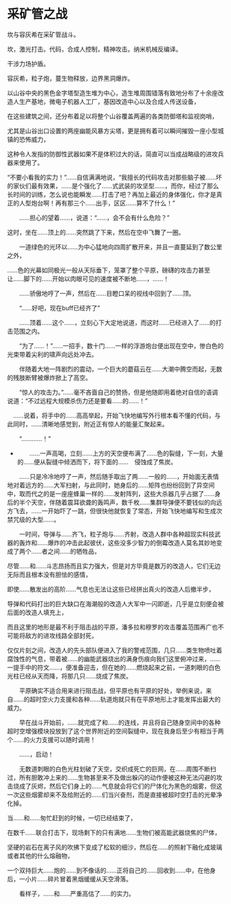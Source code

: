 # 采矿管之战

坎与容灰希在采矿管战斗。



坎，激光打击。代码，合成人控制，精神攻击。纳米机械反编译。

干涉力场护盾。

容灰希，粒子炮，蔓生物释放，边界黑洞爆炸。

以山谷中央的黑色金字塔型造生堆为中心，造生堆周围错落有致地分布了十余座改造人生产基地，微电子机器人工厂，基因改造中心以及合成人传送设备，

在这些建筑之间，还分布着足以将整个山谷覆盖两遍的各类防御塔和监视岗哨，

尤其是山谷出口设置的两座幽能风暴方尖塔，更是拥有着可以瞬间摧毁一座小型城镇的恐怖威力，

这种令人发指的防御性武器如果不是体积过大的话，简直可以当成战略级的进攻兵器来使用了。

“不要小看我的实力！”……自信满满地说，“我擅长的代码攻击对那些脑子被……坏的家伙们最有效果，……是个强化了……式武装的攻坚型……，而你，经过了那么长时间的训练，怎么说也能瞬发……打击了吧？再加上最近的身体强化，你才是真正的人型炮台啊！再有那三个……出手，区区……算不了什么！”

　　……担心的望着……，说道：“……，会不会有什么危险？”

这时，坐在……顶上的……突然跳了下来，然后在空中飞舞了一圈。

　　一道绿色的光环以……为中心猛地向四周扩散开来，并且一直蔓延到了数公里之外，

……色的光幕如同极光一般从天际垂下，笼罩了整个平原，磅礴的攻击力甚至让……脚下的……开始以肉眼可见的速度被不断地……，……！

　　……骄傲地哼了一声，然后在……目瞪口呆的视线中回到了……顶。

　　“……好吧，现在buff已经齐了”

　　……顶着……这个……，立刻心下大定地说道，而这时……已经进入了……的打击范围之内。

　　“为了……！”……一招手，数十门……一样的浮游炮台便出现在空中，惨白色的光束带着尖利的啸声向远处冲去。

　　伴随着大地一阵剧烈的震动，一个巨大的蘑菇云在……大潮中腾空而起，无数的残肢断臂被爆炸掀上了高空。

　　“惊人的攻击力。”……毫不吝啬自己的赞扬，但是他随即用着绝对自信的语调说道：“不过远程大规模杀伤力还是要看……的……！”

　……说着，将手中的……高高举起，开始飞快地编写外行根本看不懂的代码，与此同时，……清晰地感觉到，附近正有惊人的能量汇聚起来。

　　“…………！”

* 　　……一声高喝，立刻……上方的天空便布满了……色的裂缝，下一刻，大量的……便从裂缝中倾洒而下，将下面的……　侵蚀成了焦炭。

　　……只是冷冷地哼了一声，然后随手取出了两……一般的……，开始面无表情地对着远方的……大军扫射，与此同时，她身后的……矩阵也纷纷回到了异空间中，取而代之的是一座座蜂巢一样的……发射阵列，这些大杀器几乎占据了……身后的半个天空，伴随着震耳欲聋的轰鸣声，数千枚……集群导弹便不要钱似的向远方飞去，……一开始吓了一跳，但很快他就恢复了常态，开始飞快地编写和生成次禁咒级的大型……。

　　一时间，导弹与……齐飞，粒子炮与……齐射，改造人群中各种超现实科技武器的轰炸和……爆炸的冲击此起彼伏，这些没多少智力的倒霉改造人莫名其妙地变成了两个……者之间……的牺牲品，

尽管……和……斗志昂扬而且实力强大，但是对方毕竟是数万的改造人，它们无边无际而且根本没有胆怯的感情，

即使……散发出的高阶……气息也无法让这些已经拼出真火的改造人后撤半步，

导弹和代码打出的巨大缺口在海潮般的改造人大军中一闪即逝，几乎是立刻便会被后面的改造人填充上，

而且这里的地形是最不利于阻击战的平原，潘多拉和穆罗的攻击覆盖范围再广也不可能将敌方的进攻线路全部封死，

仅仅片刻之间，改造人的先头部队便进入了我的警戒范围，几只……类生物喷吐着腐蚀性的气息，带着被……的幽能武器烧出的满身伤痕向我们这里俯冲过来，……一提手中的符文……，便准备迎击，但在她的……燃烧起来之前，一道刺眼的白色光柱已经从天而降，将那几只……烧成了焦炭。

　　平原确实不适合用来进行阻击战，但平原也有平原的好处，举例来说，来自……的超时空火力支援和各种……轨道炮就只有在平原地形上才能发挥出最大的威力。

　　早在战斗开始前，……就完成了和……的连线，并且将自己随身空间中的各种超时空增强模块投放到了这个世界附近的空间裂缝中，现在我身后至少有相当于两个……的火力支援可以随时调用！

　　……，启动！

　　无数道刺眼的白色光柱划破了天空，交织成死亡的巨网，在……周围不断扫过，所有胆敢冲上来的……生物甚至来不及做出躲闪的动作便被这种无法闪避的攻击烧成了灰烬，然后它们身上的……气息就会将它们的尸体化为黑色的烟雾，但这一次这些烟雾却来不及给附近的……们当兴奋剂，而是直接被超时空打击的光晕净化掉。

当……和……匆忙赶到的时候，一切已经结束了，

在数千……联合打击下，现场剩下的只有满地……生物们被高能武器烧焦的尸体，

坚硬的岩石在离子风的吹拂下变成了松软的细沙，然后在……的照射下融化成玻璃或者其他的什么熔融物，

一个双持巨大……炮的……到不像话的……正将自己的……回收到……中，在他身后，一小片……碎片冒着黑烟缓缓从天空滑落。

　　看样子，……和……严重高估了……的实力。

